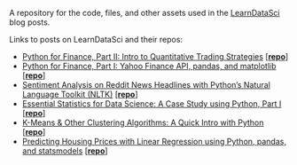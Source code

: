 A repository for the code, files, and other assets used in the [LearnDataSci](http://www.learndatasci.com) blog posts.

Links to posts on LearnDataSci and their repos:
+ [Python for Finance, Part II: Intro to Quantitative Trading Strategies](http://www.learndatasci.com/python-finance-part-2-intro-quantitative-trading-strategies/) [[<b>repo</b>](../../tree/master/Python%20for%20Finance%2C%20Part%202)]
+ [Python for Finance, Part I: Yahoo Finance API, pandas, and matplotlib](http://www.learndatasci.com/python-finance-part-yahoo-finance-api-pandas-matplotlib/) [[<b>repo</b>](../../tree/master/Python%20For%20Finance%2C%20Part%20I)]
+ [Sentiment Analysis on Reddit News Headlines with Python’s Natural Language Toolkit (NLTK)](http://www.learndatasci.com/sentiment-analysis-reddit-headlines-pythons-nltk/) [[<b>repo</b>](../../tree/master/Sentiment%20Analysis%20on%20Reddit%20Headlines%20with%20NLTK)]
+ [Essential Statistics for Data Science: A Case Study using Python, Part I](http://www.learndatasci.com/data-science-statistics-using-python/) [[<b>repo</b>](../../tree/master/Essential%20Statistics)]
+ [K-Means & Other Clustering Algorithms: A Quick Intro with Python](http://www.learndatasci.com/k-means-clustering-algorithms-python-intro/) [[<b>repo</b>](../../tree/master/Karate%20Club%20Clustering)]
+ [Predicting Housing Prices with Linear Regression using Python, pandas, and statsmodels](http://www.learndatasci.com/predicting-housing-prices-linear-regression-using-python-pandas-statsmodels/) [[<b>repo</b>](../../tree/master/Housing%20Price%20Index%20Regression)]
